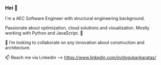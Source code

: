 ### Hei 👋

I'm a AEC Software Engineer with structural engineering background. 

Passionate about optimization, cloud solutions and visualization. Mostly working with Python and JavaScript. 🚀

👯 I’m looking to collaborate on any innovation about construction and architecture.

📫 Reach me via Linkedin --> https://www.linkedin.com/in/dogukankaratas/

